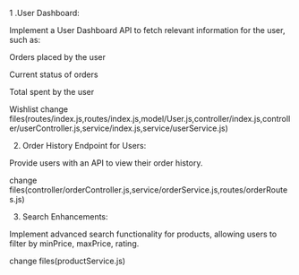 1 .User Dashboard:

Implement a User Dashboard API to fetch relevant information for the user, such as:

Orders placed by the user

Current status of orders

Total spent by the user

Wishlist
change files(routes/index.js,routes/index.js,model/User.js,controller/index.js,controller/userController.js,service/index.js,service/userService.js)

2. Order History Endpoint for Users:

Provide users with an API to view their order history.

change files(controller/orderController.js,service/orderService.js,routes/orderRoutes.js)

3. Search Enhancements:

Implement advanced search functionality for products, allowing users to filter by minPrice, maxPrice, rating.

change files(productService.js)

